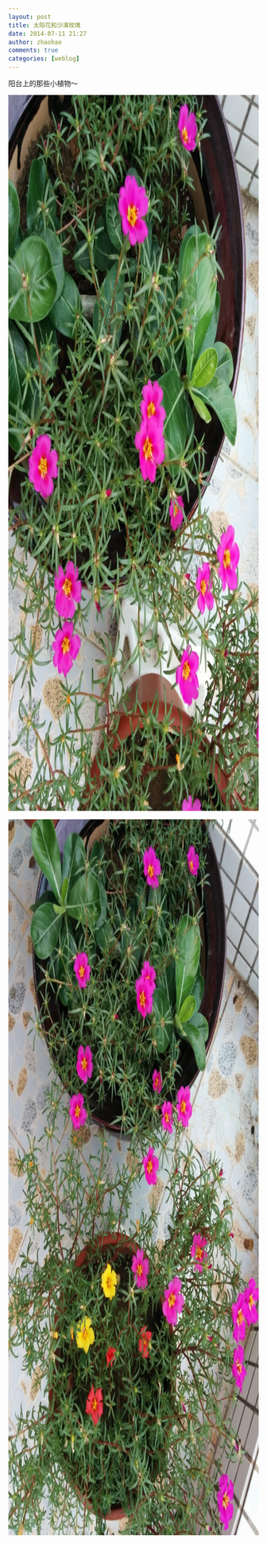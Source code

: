 ```yaml
---
layout: post
title: 太阳花和沙漠玫瑰
date: 2014-07-11 21:27
author: zhaohao
comments: true
categories: [weblog]
---
```

阳台上的那些小植物～

<a href="/Media/IMG-2014-07-11-13-33-52.jpg"><img src="/Media/IMG-2014-07-11-13-33-52.jpg" alt="IMG 2014-07-11 13-33-52" width="1080" height="1440" class="alignnone size-full wp-image-51501" /></a>

<a href="/Media/IMG-2014-07-11-13-34-01.jpg"><img src="/Media/IMG-2014-07-11-13-34-01.jpg" alt="IMG 2014-07-11 13-34-01" width="1080" height="1440" class="alignnone size-full wp-image-51502" /></a>
